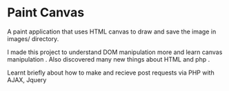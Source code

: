 # Paint Canvas
A paint application that uses HTML canvas to draw and save the image in images/ directory.

I made this project to understand DOM manipulation more and learn canvas manipulation .
Also discovered many new things about HTML and php .

Learnt briefly about how to make and recieve post requests via PHP with AJAX, Jquery
